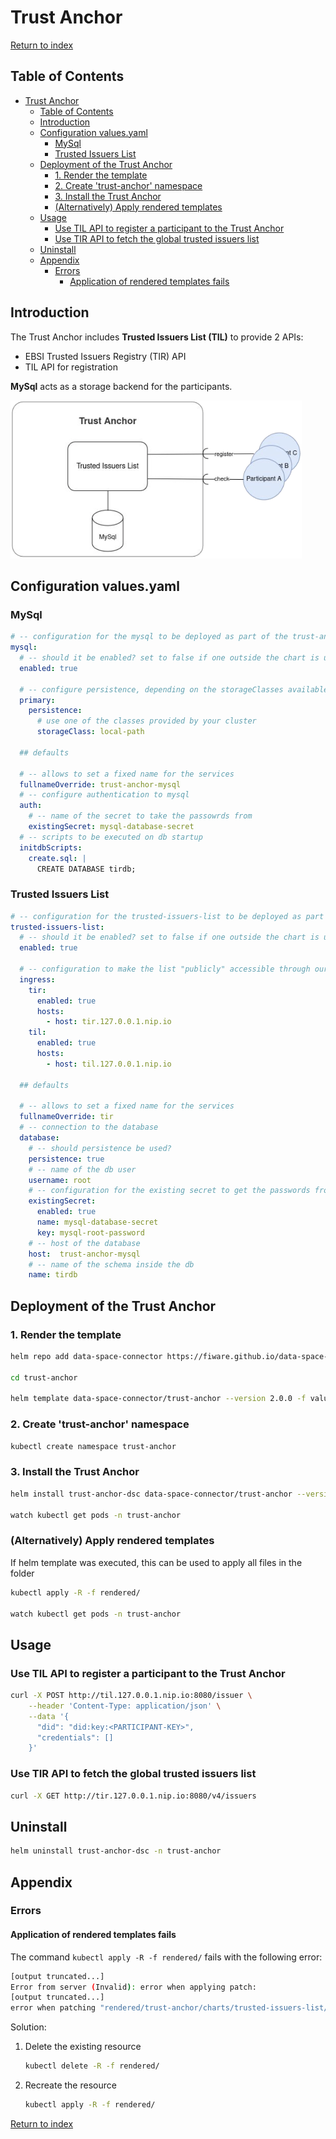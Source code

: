 # Trust Anchor

[Return to index](../../README.MD)

## Table of Contents

- [Trust Anchor](#trust-anchor)
  - [Table of Contents](#table-of-contents)
  - [Introduction](#introduction)
  - [Configuration values.yaml](#configuration-valuesyaml)
    - [MySql](#mysql)
    - [Trusted Issuers List](#trusted-issuers-list)
  - [Deployment of the Trust Anchor](#deployment-of-the-trust-anchor)
    - [1. Render the template](#1-render-the-template)
    - [2. Create 'trust-anchor' namespace](#2-create-trust-anchor-namespace)
    - [3. Install the Trust Anchor](#3-install-the-trust-anchor)
    - [(Alternatively) Apply rendered templates](#alternatively-apply-rendered-templates)
  - [Usage](#usage)
    - [Use TIL API to register a participant to the Trust Anchor](#use-til-api-to-register-a-participant-to-the-trust-anchor)
    - [Use TIR API to fetch the global trusted issuers list](#use-tir-api-to-fetch-the-global-trusted-issuers-list)
  - [Uninstall](#uninstall)
  - [Appendix](#appendix)
    - [Errors](#errors)
      - [Application of rendered templates fails](#application-of-rendered-templates-fails)

## Introduction

The Trust Anchor includes **Trusted Issuers List (TIL)** to provide 2 APIs:

- EBSI Trusted Issuers Registry (TIR) API
- TIL API for registration

**MySql** acts as a storage backend for the participants.

![alt text](<img/01.png>)

## Configuration values.yaml

### MySql

```yaml
# -- configuration for the mysql to be deployed as part of the trust-anchor, see https://github.com/bitnami/charts/tree/main/bitnami/mysql for all options
mysql:
  # -- should it be enabled? set to false if one outside the chart is used.
  enabled: true

  # -- configure persistence, depending on the storageClasses available in your cluster
  primary:
    persistence:
      # use one of the classes provided by your cluster
      storageClass: local-path

  ## defaults

  # -- allows to set a fixed name for the services
  fullnameOverride: trust-anchor-mysql
  # -- configure authentication to mysql
  auth:
    # -- name of the secret to take the passowrds from
    existingSecret: mysql-database-secret
  # -- scripts to be executed on db startup
  initdbScripts:
    create.sql: |
      CREATE DATABASE tirdb;
```

### Trusted Issuers List

```yaml
# -- configuration for the trusted-issuers-list to be deployed as part of the trust-anchor, see https://github.com/FIWARE/helm-charts/tree/main/charts/trusted-issuers-list for all options
trusted-issuers-list:
  # -- should it be enabled? set to false if one outside the chart is used.
  enabled: true

  # -- configuration to make the list "publicly" accessible through our ingress controller
  ingress:
    tir:
      enabled: true
      hosts:
        - host: tir.127.0.0.1.nip.io
    til:
      enabled: true
      hosts:
        - host: til.127.0.0.1.nip.io

  ## defaults

  # -- allows to set a fixed name for the services
  fullnameOverride: tir
  # -- connection to the database
  database:
    # -- should persistence be used?
    persistence: true
    # -- name of the db user
    username: root
    # -- configuration for the existing secret to get the passwords from
    existingSecret: 
      enabled: true
      name: mysql-database-secret
      key: mysql-root-password
    # -- host of the database
    host:  trust-anchor-mysql
    # -- name of the schema inside the db
    name: tirdb
```

## Deployment of the Trust Anchor

### 1. Render the template
<!--
the command
```
helm template data-space-connector/trust-anchor --version 2.0.0 -f values.yaml --name-template=trust-anchor --namespace=trust-anchor --output-dir rendered
```
originally reported the argument --version 2.2.0, but this version tag is not available for the data-space-connector repository added through the command
```
helm repo add data-space-connector https://fiware.github.io/data-space-connector/
```
-->
```bash
helm repo add data-space-connector https://fiware.github.io/data-space-connector/

cd trust-anchor

helm template data-space-connector/trust-anchor --version 2.0.0 -f values.yaml --name-template=trust-anchor --namespace=trust-anchor --output-dir rendered
```

### 2. Create 'trust-anchor' namespace

```bash
kubectl create namespace trust-anchor
```

### 3. Install the Trust Anchor

```bash
helm install trust-anchor-dsc data-space-connector/trust-anchor --version 2.0.0 -f values.yaml --namespace=trust-anchor

watch kubectl get pods -n trust-anchor
```

### (Alternatively) Apply rendered templates

If helm template was executed, this can be used to apply all files in the folder

```bash
kubectl apply -R -f rendered/

watch kubectl get pods -n trust-anchor
```

## Usage

### Use TIL API to register a participant to the Trust Anchor

```bash
curl -X POST http://til.127.0.0.1.nip.io:8080/issuer \
    --header 'Content-Type: application/json' \
    --data '{
      "did": "did:key:<PARTICIPANT-KEY>",
      "credentials": []
    }'
```

### Use TIR API to fetch the global trusted issuers list

```bash
curl -X GET http://tir.127.0.0.1.nip.io:8080/v4/issuers
```

## Uninstall

```bash
helm uninstall trust-anchor-dsc -n trust-anchor
```

## Appendix

### Errors

#### Application of rendered templates fails

The command `kubectl apply -R -f rendered/` fails with the following error:

```bash
[output truncated...]
Error from server (Invalid): error when applying patch:
[output truncated...]
error when patching "rendered/trust-anchor/charts/trusted-issuers-list/templates/deployment.yaml": Deployment.apps "tir" is invalid: spec.selector: Invalid value: v1.LabelSelector{MatchLabels:map[string]string{"app.kubernetes.io/instance":"trust-anchor", "app.kubernetes.io/name":"trusted-issuers-list"}, MatchExpressions:[]v1.LabelSelectorRequirement(nil)}: field is immutable
```

Solution:

1. Delete the existing resource

    ```bash
    kubectl delete -R -f rendered/
    ```

2. Recreate the resource

    ```bash
    kubectl apply -R -f rendered/
    ```

[Return to index](../../README.MD)
